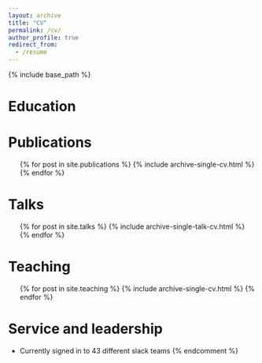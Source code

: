 ```yaml
---
layout: archive
title: "CV"
permalink: /cv/
author_profile: true
redirect_from:
  - /resume
---
```


{% include base_path %}

Education
======
<!---
* M.S. in Electronic Engineering, National Kaohsiung University of Science and Technology, Taiwan, R.O.C., 2022 (expected)
  * Advisor: Professor [Tsong-Yi Chen](http://www.msp.nkust.edu.tw/en/%e9%99%b3%e8%81%b0%e6%af%85%e5%8a%a9%e7%90%86%e6%95%99%e6%8e%88/)
* B.S. in Electronic Engineering, National Kaohsiung University of Science and Technology, Taiwan, R.O.C., 2020
  * Advisor: Professor [Tsong-Yi Chen](http://www.msp.nkust.edu.tw/en/%e9%99%b3%e8%81%b0%e6%af%85%e5%8a%a9%e7%90%86%e6%95%99%e6%8e%88/)

Work experience
======
* **Resesrch Assistant** <br> National Kaohsiung University of Science and Technology <br> July 2020 - Present
  * Conducting research on interactive dialog system, natural language understanding, human-computer interaction, and reinforcement learning
  * Proposed Minister of Science and Technology projects
  * Conducted Minister of Science and Technology projects
  * Composed final reports

* **Teaching Assistant** <br> National Kaohsiung University of Science and Technology <br> September 2019 - Present
  * Instructing natural language processing and reinforcement learning (graduate-level)
  * Advised undergraduate students on the software engineering course
  * Designed software engineering course schedule
  * Advised in-service master's program student on thesis

* **Software Engineering Intern**  <br> Hewlett Packard Enterprise <br> July 2019 - June 2020
  * Automated 100 test cases with Robot Framework
  * Trimmed down test time from 10 days to 4 hours only
  * Proposed and developed Intuitive Web Test Automation Functions to allow other developers to develop automation programs with intuitive command
  * Assisted to teach automation course
  * Developed web that allows user to retrieve information front-end


Self-Learning Online Program
======
* [**CS224n: Natural Language Processing with Deep Learning**](https://web.stanford.edu/class/archive/cs/cs224n/cs224n.1194/) (Stanford University)
* [**Introduction to Reinforcement Learning with David Silver**](https://deepmind.com/learning-resources/-introduction-reinforcement-learning-david-silver) (DeepMind X UCL)
* [**CS 285: Deep Reinforcement Learning**](http://rail.eecs.berkeley.edu/deeprlcourse/) (UC Berkeley)
* [**Analysis of Algorithms Lectures**](https://www3.cs.stonybrook.edu/~skiena/373/videos/) (Stony Brook University)
{% comment %} 
--->
Publications
======
  <ul>{% for post in site.publications %}
    {% include archive-single-cv.html %}
  {% endfor %}</ul>
  
Talks
======
  <ul>{% for post in site.talks %}
    {% include archive-single-talk-cv.html %}
  {% endfor %}</ul>
  
Teaching
======
  <ul>{% for post in site.teaching %}
    {% include archive-single-cv.html %}
  {% endfor %}</ul>
  
Service and leadership
======
* Currently signed in to 43 different slack teams
{% endcomment %} 
